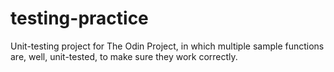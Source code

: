 # testing-practice
Unit-testing project for The Odin Project, in which multiple sample functions are, well, unit-tested, to make sure they work correctly. 